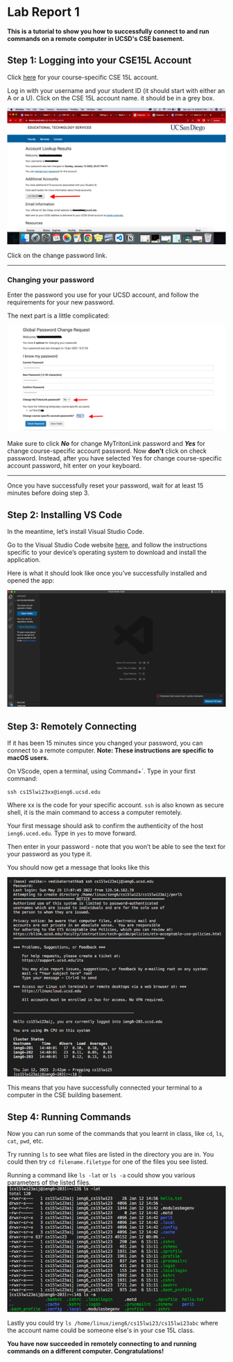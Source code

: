 # Lab Report 1

**This is a tutorial to show you how to successfully connect to and run commands on a remote computer in UCSD's CSE basement.**

## Step 1: Logging into your CSE15L Account
Click [here](https://sdacs.ucsd.edu/~icc/index.php) for your course-specific CSE 15L account.

Log in with your username and your student ID (it should start with either an A or a U). 
Click on the CSE 15L account name. it should be in a grey box. 

![Picture of page once logged in](https://github.com/vharnathka/cse15l-lab-reports/blob/main/15L%20SS1.png)

Click on the change password link.

---
### Changing your password
Enter the password you use for your UCSD account, and follow the requirements for your new password.

The next part is a little complicated:

![Picture of password change page](https://github.com/vharnathka/cse15l-lab-reports/blob/main/CSE15L%20SS2.png)

Make sure to click ***No*** for change MyTritonLink password and ***Yes*** for change course-specific account password. Now **don't** click on check password. Instead, after you have selected Yes for change course-specific account password, hit enter on your keyboard. 

---

Once you have successfully reset your password, wait for at least 15 minutes before doing step 3.

## Step 2: Installing VS Code
In the meantime, let’s install Visual Studio Code.

Go to the Visual Studio Code website [here](https://code.visualstudio.com/), and follow the instructions specific to your device’s operating system to download and install the application.

Here is what it should look like once you’ve successfully installed and opened the app:

![Picture of VSCode open](https://github.com/vharnathka/cse15l-lab-reports/blob/main/CSE15L%20SS3.png)

## Step 3: Remotely Connecting
If it has been 15 minutes since you changed your password, you can connect to a remote computer. **Note: These instructions are specific to macOS users.**

On VScode, open a terminal, using Command+`. Type in your first command:

```
ssh cs15lwi23xx@ieng6.ucsd.edu
```

Where xx is the code for your specific account. `ssh` is also known as secure shell, it is the main command to access a computer remotely.

Your first message should ask to confirm the authenticity of the host `ieng6.uced.edu`. Type in `yes` to move forward.

Then enter in your password - note that you won’t be able to see the text for your password as you type it.

You should now get a message that looks like this

![Image of login page](https://github.com/vharnathka/cse15l-lab-reports/blob/main/15L%20SS4.png)

This means that you have successfully connected your terminal to a computer in the CSE building basement.

## Step 4: Running Commands
Now you can run some of the commands that you learnt in class, like `cd`, `ls`, `cat`, `pwd`, etc.

Try running `ls` to see what files are listed in the directory you are in. 
You could then try `cd filename.filetype` for one of the files you see listed.

Running a command like `ls -lat` or `ls -a` could show you various parameters of the listed files.
![image of ls -lat](https://github.com/vharnathka/cse15l-lab-reports/blob/main/15L%20SS5.png)

Lastly you could try `ls /home/linux/ieng6/cs15lwi23/cs15lwi23abc` where the account name could be someone else's in your cse 15L class.


**You have now succeeded in remotely connecting to and running commands on a different computer.
Congratulations!**
